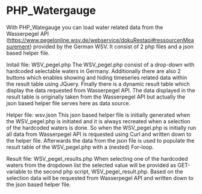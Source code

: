 # PHP_Watergauge
With PHP_Wategauge you can load water related data from the Wasserpegel API (https://www.pegelonline.wsv.de/webservice/dokuRestapi#ressourcenMeasurement) provided by the German WSV.
It consist of 2 php files and a json based helper file.

Initail file: WSV_pegel.php
The WSV_pegel.php consist of a drop-down with hardcoded selectable waters in Germany.
Additionally there are also 2 buttons which enables showing and hiding timeseries related data within the result table using JQuery.
Finally there is a dynamic result table which display the data requested from Wasserpegel API.
The data displayed in the result table is originally taken from the Wasserpegel API but actually the json based helper file serves here as data source. 

Helper file: wsv.json
This json based helper file is initially generated when the WSV_pegel.php is initiated and it is always recreated when a selection of the hardcoded waters is done.
So when the WSV_pegel.php is initially run all data from Wasserpegel API is requested using Curl and written down to the helper file.
Afterwards the data from the json file is used to populate the result table of the WSV_pegel.php with a (nested) For-loop.

Result file: WSV_pegel_results.php
When selecting one of the hardcoded waters from the dropdown list the selected value will be provided as GET-variable to the second php script, WSV_pegel_result.php.
Based on the selection data will be requested from Wasserpegel API and written down to the json based helper file.


